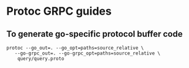 # Protoc GRPC guides

## To generate go-specific protocol buffer code

```script 
protoc --go_out=. --go_opt=paths=source_relative \
   --go-grpc_out=. --go-grpc_opt=paths=source_relative \
    query/query.proto
``` 
